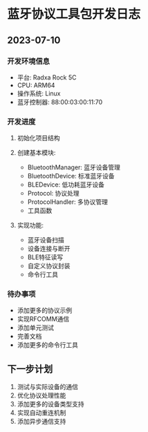 # 蓝牙协议工具包开发日志

## 2023-07-10

### 开发环境信息
- 平台: Radxa Rock 5C
- CPU: ARM64
- 操作系统: Linux
- 蓝牙控制器: 88:00:03:00:11:70

### 开发进度
1. 初始化项目结构
2. 创建基本模块:
   - BluetoothManager: 蓝牙设备管理
   - BluetoothDevice: 标准蓝牙设备
   - BLEDevice: 低功耗蓝牙设备
   - Protocol: 协议处理
   - ProtocolHandler: 多协议管理
   - 工具函数

3. 实现功能:
   - 蓝牙设备扫描
   - 设备连接与断开
   - BLE特征读写
   - 自定义协议封装
   - 命令行工具

### 待办事项
- 添加更多的协议示例
- 实现RFCOMM通信
- 添加单元测试
- 完善文档
- 添加更多的命令行工具

## 下一步计划
1. 测试与实际设备的通信
2. 优化协议处理性能
3. 添加更多的设备类型支持
4. 实现自动重连机制
5. 添加异步通信支持

